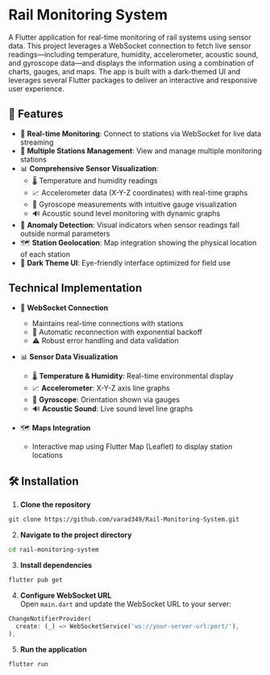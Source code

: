 # Rail Monitoring System

A Flutter application for real-time monitoring of rail systems using sensor data. This project leverages a WebSocket connection to fetch live sensor readings—including temperature, humidity, accelerometer, acoustic sound, and gyroscope data—and displays the information using a combination of charts, gauges, and maps. The app is built with a dark-themed UI and leverages several Flutter packages to deliver an interactive and responsive user experience.

## 🚀 Features

- 🔴 **Real-time Monitoring**: Connect to stations via WebSocket for live data streaming  
- 🧭 **Multiple Stations Management**: View and manage multiple monitoring stations  
- 📊 **Comprehensive Sensor Visualization**:
  - 🌡️ Temperature and humidity readings  
  - 📈 Accelerometer data (X-Y-Z coordinates) with real-time graphs  
  - 🧭 Gyroscope measurements with intuitive gauge visualization  
  - 🔊 Acoustic sound level monitoring with dynamic graphs  
- 🚨 **Anomaly Detection**: Visual indicators when sensor readings fall outside normal parameters  
- 🗺️ **Station Geolocation**: Map integration showing the physical location of each station  
- 🌙 **Dark Theme UI**: Eye-friendly interface optimized for field use  

## Technical Implementation

- 🔌 **WebSocket Connection**
  - Maintains real-time connections with stations
  - 🔄 Automatic reconnection with exponential backoff
  - ⚠️ Robust error handling and data validation

- 📊 **Sensor Data Visualization**
  - 🌡️ **Temperature & Humidity**: Real-time environmental display
  - 📈 **Accelerometer**: X-Y-Z axis line graphs
  - 🧭 **Gyroscope**: Orientation shown via gauges
  - 🔊 **Acoustic Sound**: Live sound level line graphs

- 🗺️ **Maps Integration**
  - Interactive map using Flutter Map (Leaflet) to display station locations

## 🛠️ Installation

1.  **Clone the repository**
   ```bash
   git clone https://github.com/varad349/Rail-Monitoring-System.git
   ```

2.  **Navigate to the project directory**
   ```bash
   cd rail-monitoring-system
   ```

3.  **Install dependencies**
   ```bash
   flutter pub get
   ```

4.  **Configure WebSocket URL**  
   Open `main.dart` and update the WebSocket URL to your server:
   ```dart
   ChangeNotifierProvider(
     create: (_) => WebSocketService('ws://your-server-url:port/'),
   ),
   ```

5.  **Run the application**
   ```bash
   flutter run
   ```
